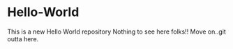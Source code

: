 # Hello-World
This is a new Hello World repository
Nothing to see here folks!! Move on..git outta here.

